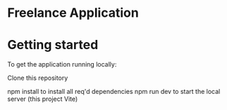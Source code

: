 # Freelance Application

# Getting started

To get the application running locally:

Clone this repository

npm install to install all req'd dependencies
npm run dev to start the local server (this project Vite)